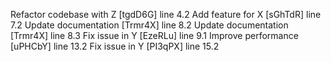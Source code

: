 Refactor codebase with Z [tgdD6G] line 4.2
Add feature for X [sGhTdR] line 7.2
Update documentation [Trmr4X] line 8.2
Update documentation [Trmr4X] line 8.3
Fix issue in Y [EzeRLu] line 9.1
Improve performance [uPHCbY] line 13.2
Fix issue in Y [PI3qPX] line 15.2
